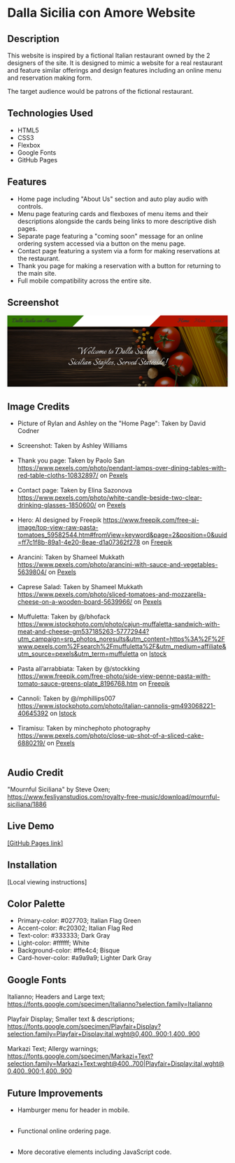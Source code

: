 # Dalla Sicilia con Amore Website

## Description
This website is inspired by a fictional Italian restaurant owned by the 2 designers of the site. It is designed to mimic a website for a real restaurant and feature similar offerings and design features including an online menu and reservation making form.<br>
 
 The target audience would be patrons of the fictional restaurant.

## Technologies Used
- HTML5
- CSS3
- Flexbox
- Google Fonts
- GitHub Pages

## Features
- Home page including "About Us" section and auto play audio with controls.<br>
- Menu page featuring cards and flexboxes of menu items and their descriptions alongside the cards being links to more descriptive dish pages.<br>
- Separate page featuring a "coming soon" message for an online ordering system accessed via a button on the menu page.<br>
- Contact page featuring a system via a form for making reservations at the restaurant.<br>
- Thank you page for making a reservation with a button for returning to the main site.<br>
- Full mobile compatibility across the entire site.<br>

## Screenshot
![Website Screenshot](assets/img/menu/Screenshot%202024-12-13%20155724.png)

## Image Credits
- Picture of Rylan and Ashley on the "Home Page": Taken by David Codner<br><br>
- Screenshot: Taken by Ashley Williams<br><br>
- Thank you page: Taken by Paolo San https://www.pexels.com/photo/pendant-lamps-over-dining-tables-with-red-table-cloths-10832897/ on [Pexels](https://pexels.com)<br><br>
- Contact page: Taken by Elina Sazonova https://www.pexels.com/photo/white-candle-beside-two-clear-drinking-glasses-1850600/ on [Pexels](https://pexels.com)<br><br>
- Hero: AI designed by Freepik https://www.freepik.com/free-ai-image/top-view-raw-pasta-tomatoes_59582544.htm#fromView=keyword&page=2&position=0&uuid=ff7c1f8b-89a1-4e20-8eae-d1a07362f278 on [Freepik](https://www.freepik.com/)<br><br>
- Arancini: Taken by Shameel Mukkath https://www.pexels.com/photo/arancini-with-sauce-and-vegetables-5639804/ on [Pexels](https://pexels.com)<br><br>
- Caprese Salad: Taken by Shameel Mukkath https://www.pexels.com/photo/sliced-tomatoes-and-mozzarella-cheese-on-a-wooden-board-5639966/ on [Pexels](https://pexels.com)<br><br>
- Muffuletta: Taken by @/bhofack https://www.istockphoto.com/photo/cajun-muffaletta-sandwich-with-meat-and-cheese-gm537185263-57772944?utm_campaign=srp_photos_noresults&utm_content=https%3A%2F%2Fwww.pexels.com%2Fsearch%2Fmuffuletta%2F&utm_medium=affiliate&utm_source=pexels&utm_term=muffuletta on [Istock](https://www.istock.com)<br><br>
- Pasta all’arrabbiata: Taken by @/stockking https://www.freepik.com/free-photo/side-view-penne-pasta-with-tomato-sauce-greens-plate_8196768.htm on [Freepik](https://www.freepik.com/)<br><br>
- Cannoli: Taken by @/mphillips007 https://www.istockphoto.com/photo/italian-cannolis-gm493068221-40645392 on [Istock](https://www.istockphoto.com/)<br><br>
- Tiramisu: Taken by minchephoto photography https://www.pexels.com/photo/close-up-shot-of-a-sliced-cake-6880219/ on [Pexels](https://pexels.com)<br><br>

## Audio Credit
"Mournful Siciliana" by Steve Oxen; https://www.fesliyanstudios.com/royalty-free-music/download/mournful-siciliana/1886

## Live Demo
[\[GitHub Pages link\]](https://custom-pixel-design.github.io/dalla-sicilia/)

## Installation
[Local viewing instructions]

## Color Palette
- Primary-color: #027703; Italian Flag Green <br>
- Accent-color: #c20302; Italian Flag Red <br>
- Text-color: #333333; Dark Gray <br>
- Light-color: #ffffff; White <br>
- Background-color: #ffe4c4; Bisque <br>
- Card-hover-color: #a9a9a9; Lighter Dark Gray

## Google Fonts
Italianno; Headers and Large text; https://fonts.google.com/specimen/Italianno?selection.family=Italianno<br><br>
Playfair Display; Smaller text & descriptions; https://fonts.google.com/specimen/Playfair+Display?selection.family=Playfair+Display:ital,wght@0,400..900;1,400..900<br><br>
Markazi Text; Allergy warnings; https://fonts.google.com/specimen/Markazi+Text?selection.family=Markazi+Text:wght@400..700|Playfair+Display:ital,wght@0,400..900;1,400..900

## Future Improvements
- Hamburger menu for header in mobile. <br><br>

- Functional online ordering page. <br><br>

- More decorative elements including JavaScript code.
